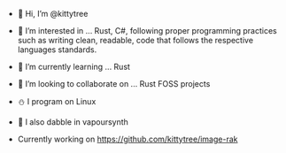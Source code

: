 - 👋 Hi, I’m @kittytree
- 👀 I’m interested in ... Rust, C#, following proper programming practices such as writing clean, readable, code that follows the respective languages standards.
- 🌱 I’m currently learning ... Rust
- 💞️ I’m looking to collaborate on ... Rust FOSS projects
- ⛄ I program on Linux
- 🐼 I also dabble in vapoursynth

- Currently working on https://github.com/kittytree/image-rak

<!---
kittytree/kittytree is a ✨ special ✨ repository because its `README.md` (this file) appears on your GitHub profile.
You can click the Preview link to take a look at your changes.
--->
